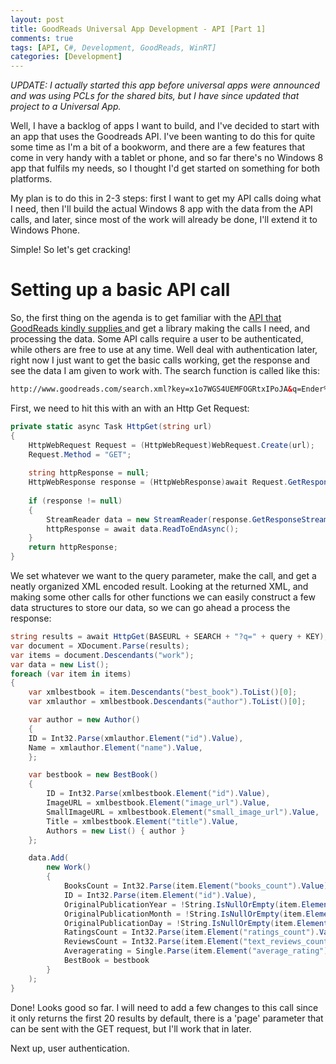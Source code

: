 ```yaml
---
layout: post
title: GoodReads Universal App Development - API [Part 1]
comments: true
tags: [API, C#, Development, GoodReads, WinRT]
categories: [Development]
---
```

<em>UPDATE: I actually started this app before universal apps were announced and was using PCLs for the shared bits, but I have since updated that project to a Universal App.</em>
<!--more-->

Well, I have a backlog of apps I want to build, and I've decided to start with an app that uses the Goodreads API. I've been wanting to do this for quite some time as I'm a bit of a bookworm, and there are a few features that come in very handy with a tablet or phone, and so far there's no Windows 8 app that fulfils my needs, so I thought I'd get started on something for both platforms.

My plan is to do this in 2-3 steps: first I want to get my API calls doing what I need, then I'll build the actual Windows 8 app with the data from the API calls, and later, since most of the work will already be done, I'll extend it to Windows Phone.

Simple! So let's get cracking!
<h1>Setting up a basic API call</h1>
So, the first thing on the agenda is to get familiar with the <a title="http://www.goodreads.com/api" href="http://www.goodreads.com/api" target="_blank">API that GoodReads kindly supplies </a>and get a library making the calls I need, and processing the data. Some API calls require a user to be authenticated, while others are free to use at any time. Well deal with authentication later, right now I just want to get the basic calls working, get the response and see the data I am given to work with. The search function is called like this:

```html
http://www.goodreads.com/search.xml?key=x1o7WGS4UEMFOGRtxIPoJA&q=Ender%27s+Game
```

First, we need to hit this with an with an Http Get Request:

```csharp
private static async Task HttpGet(string url)
{
    HttpWebRequest Request = (HttpWebRequest)WebRequest.Create(url);
    Request.Method = "GET";
    
    string httpResponse = null;
    HttpWebResponse response = (HttpWebResponse)await Request.GetResponseAsync();
    
    if (response != null)
    {
        StreamReader data = new StreamReader(response.GetResponseStream());
        httpResponse = await data.ReadToEndAsync();
    }
    return httpResponse;
}
```

We set whatever we want to the query parameter, make the call, and get a neatly organized XML encoded result. Looking at the returned XML, and making some other calls for other functions we can easily construct a few data structures to store our data, so we can go ahead a process the response:

```csharp
string results = await HttpGet(BASEURL + SEARCH + "?q=" + query + KEY);
var document = XDocument.Parse(results);
var items = document.Descendants("work");
var data = new List();
foreach (var item in items)
{
    var xmlbestbook = item.Descendants("best_book").ToList()[0];
    var xmlauthor = xmlbestbook.Descendants("author").ToList()[0];

    var author = new Author()
    {
    ID = Int32.Parse(xmlauthor.Element("id").Value),
    Name = xmlauthor.Element("name").Value,
    };

    var bestbook = new BestBook()
    {
        ID = Int32.Parse(xmlbestbook.Element("id").Value),
        ImageURL = xmlbestbook.Element("image_url").Value,
        SmallImageURL = xmlbestbook.Element("small_image_url").Value,
        Title = xmlbestbook.Element("title").Value,
        Authors = new List() { author }
    };

    data.Add(
        new Work()
        {
            BooksCount = Int32.Parse(item.Element("books_count").Value),
            ID = Int32.Parse(item.Element("id").Value),
            OriginalPublicationYear = !String.IsNullOrEmpty(item.Element("original_publication_year").Value) ? Int32.Parse(item.Element("original_publication_year").Value) : -1,
            OriginalPublicationMonth = !String.IsNullOrEmpty(item.Element("original_publication_month").Value) ? Int32.Parse(item.Element("original_publication_month").Value) : -1,
            OriginalPublicationDay = !String.IsNullOrEmpty(item.Element("original_publication_day").Value) ? Int32.Parse(item.Element("original_publication_day").Value) : -1,
            RatingsCount = Int32.Parse(item.Element("ratings_count").Value),
            ReviewsCount = Int32.Parse(item.Element("text_reviews_count").Value),
            Averagerating = Single.Parse(item.Element("average_rating").Value),
            BestBook = bestbook
        }
    );
}
```

Done! Looks good so far. I will need to add a few changes to this call since it only returns the first 20 results by default, there is a 'page' parameter that can be sent with the GET request, but I'll work that in later.

Next up, user authentication.
